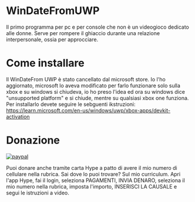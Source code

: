 # WinDateFromUWP

Il primo programma per pc e per console che non è un videogioco dedicato alle donne.
Serve per rompere il ghiaccio durante una relazione interpersonale, ossia per approcciare.
# Come installare 

Il WinDateFrom UWP è stato cancellato dal microsoft store.
Io l'ho aggiornato, microsoft lo aveva modificato per farlo funzionare solo sulla xbox e su windows si chiudeva, io ho preso l'idea ed ora su windows dice "unsupported platform" e si chiude, mentre su qualsiasi xbox one funziona.
Per installarlo devete seguire le sebguenti ikstruzioni:
https://learn.microsoft.com/en-us/windows/uwp/xbox-apps/devkit-activation

# Donazione

[![paypal](https://www.paypalobjects.com/it_IT/IT/i/btn/btn_donateCC_LG.gif)](https://www.paypal.com/cgi-bin/webscr?cmd=_s-xclick&hosted_button_id=JZVR4QQFGLR6Q)

Puoi donare anche tramite carta Hype a patto di avere il mio numero di cellulare nella rubrica. Sai dove lo puoi trovare? Sul mio curriculum.
Apri l'app Hype, fai il login, seleziona PAGAMENTI, INVIA DENARO, seleziona il mio numero nella rubrica, imposta l'importo, INSERISCI LA CAUSALE e segui le istruzioni a video.

